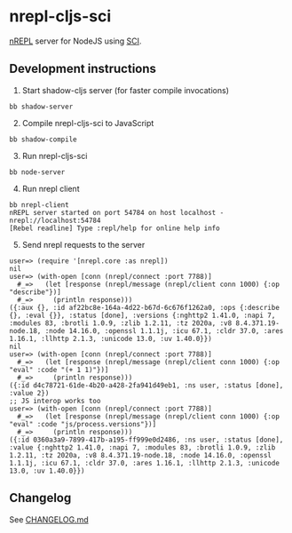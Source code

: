 # nrepl-cljs-sci

[nREPL](https://nrepl.org/nrepl/0.8/index.html) server for NodeJS using [SCI](https://github.com/borkdude/sci).

## Development instructions

1. Start shadow-cljs server (for faster compile invocations)

```shell
bb shadow-server
```

2. Compile nrepl-cljs-sci to JavaScript

```
bb shadow-compile
```

3. Run nrepl-cljs-sci

```
bb node-server
```

4. Run nrepl client

```
bb nrepl-client
nREPL server started on port 54784 on host localhost - nrepl://localhost:54784
[Rebel readline] Type :repl/help for online help info
```

5. Send nrepl requests to the server

```
user=> (require '[nrepl.core :as nrepl])
nil
user=> (with-open [conn (nrepl/connect :port 7788)]
  #_=>   (let [response (nrepl/message (nrepl/client conn 1000) {:op "describe"})]
  #_=>     (println response)))
({:aux {}, :id af22bc8e-164a-4d22-b67d-6c676f1262a0, :ops {:describe {}, :eval {}}, :status [done], :versions {:nghttp2 1.41.0, :napi 7, :modules 83, :brotli 1.0.9, :zlib 1.2.11, :tz 2020a, :v8 8.4.371.19-node.18, :node 14.16.0, :openssl 1.1.1j, :icu 67.1, :cldr 37.0, :ares 1.16.1, :llhttp 2.1.3, :unicode 13.0, :uv 1.40.0}})
nil
user=> (with-open [conn (nrepl/connect :port 7788)]
  #_=>   (let [response (nrepl/message (nrepl/client conn 1000) {:op "eval" :code "(+ 1 1)"})]
  #_=>     (println response)))
({:id d4c78721-61de-4b20-a428-2fa941d49eb1, :ns user, :status [done], :value 2})
;; JS interop works too
user=> (with-open [conn (nrepl/connect :port 7788)]
  #_=>   (let [response (nrepl/message (nrepl/client conn 1000) {:op "eval" :code "js/process.versions"})]
  #_=>     (println response)))
({:id 0360a3a9-7899-417b-a195-ff999e0d2486, :ns user, :status [done], :value {:nghttp2 1.41.0, :napi 7, :modules 83, :brotli 1.0.9, :zlib 1.2.11, :tz 2020a, :v8 8.4.371.19-node.18, :node 14.16.0, :openssl 1.1.1j, :icu 67.1, :cldr 37.0, :ares 1.16.1, :llhttp 2.1.3, :unicode 13.0, :uv 1.40.0}})
```

## Changelog

See [CHANGELOG.md](CHANGELOG.md)
